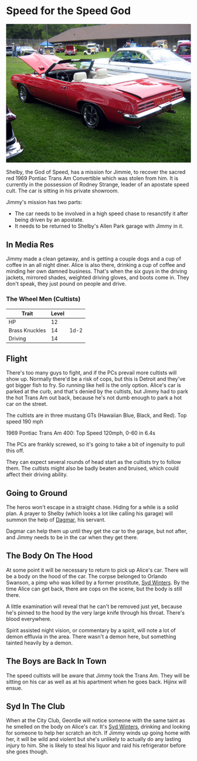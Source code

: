 # Speed for the Speed God

![1969 Pontiac Trans Am Convertible](1969_trans_am_400_convertible.jpg)

Shelby, the God of Speed, has a mission for Jimmie, to recover the sacred red 1969 Pontiac Trans Am Convertible which was stolen from him.  It is currently in the possession of Rodney Strange, leader of an apostate speed cult.  The car is sitting in his private showroom.

Jimmy's mission has two parts:

- The car needs to be involved in a high speed chase to resanctify it after being driven by an apostate.
- It needs to be returned to Shelby's Allen Park garage with Jimmy in it.

## In Media Res

Jimmy made a clean getaway, and is getting a couple dogs and a cup of coffee in an all night diner.  Alice is also there, drinking a cup of coffee and minding her own damned business.  That's when the six guys in the driving jackets, mirrored shades, weighted driving gloves, and boots come in.  They don't speak, they just pound on people and drive.

### The Wheel Men (Cultists)

| Trait          | Level |      |
| -------------- | ----- | ---- |
| HP             | 12    |      |
| Brass Knuckles | 14    | 1d-2 |
| Driving        | 14    |      |

## Flight

There's too many guys to fight, and if the PCs prevail more cultists will show up.  Normally there'd be a risk of cops, but this is Detroit and they've got bigger fish to fry.  So running like hell is the only option.  Alice's car is parked at the curb, and that's denied by the cultists, but Jimmy had to park the hot Trans Am out back, because he's not dumb enough to park a hot car on the street.

The cultists are in three mustang GTs (Hawaiian Blue, Black, and Red).  Top speed 190 mph

1969 Pontiac Trans Am 400: Top Speed 120mph, 0-60 in 6.4s

The PCs are frankly screwed, so it's going to take a bit of ingenuity to pull this off.

They can expect several rounds of head start as the cultists try to follow them.  The cultists might also be badly beaten and bruised, which could affect their driving ability.

## Going to Ground

The heros won't escape in a straight chase.  Hiding for a while is a solid plan.  A prayer to Shelby (which looks a lot like calling his garage) will summon the help of [Dagmar](../World/dagmar.md), his servant.

Dagmar can help them up until they get the car to the garage, but not after, and Jimmy needs to be in the car when they get there.

## The Body On The Hood

At some point it will be necessary to return to pick up Alice's car.  There will be a body on the hood of the car.  The corpse belonged to Orlando Swanson, a pimp who was killed by a former prostitute, [Syd Winters](../World/syd.md).  By the time Alice can get back, there are cops on the scene, but the body is still there.

A little examination will reveal that he can't be removed just yet, because he's pinned to the hood by the very large knife through his throat.  There's blood everywhere.

Spirit assisted night vision, or commentary by a spirit, will note a lot of demon effluvia in the area.  There wasn't a demon here, but something tainted heavily by a demon.

## The Boys are Back In Town

The speed cultists will be aware that Jimmy took the Trans Am.  They will be sitting on his car as well as at his apartment when he goes back.  Hijinx will ensue.

## Syd In The Club

When at the City Club, Geordie will notice someone with the same taint as he smelled on the body on Alice's car.  It's [Syd Winters](../World/syd.md), drinking and looking for someone to help her scratch an itch.  If Jimmy winds up going home with her, it will be wild and violent but she's unlikely to actually do any lasting injury to him.  She is likely to steal his liquor and raid his refrigerator before she goes though.